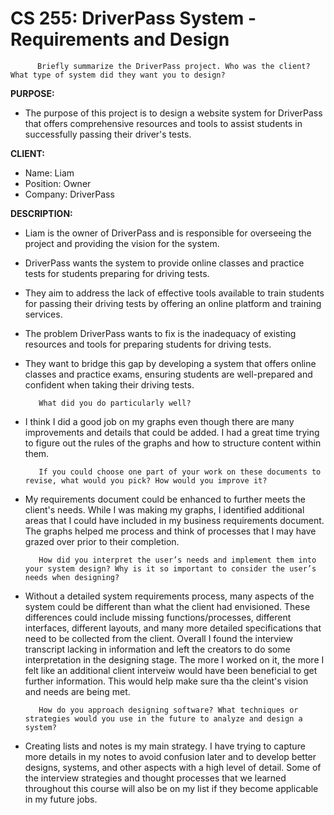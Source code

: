 # CS 255:  DriverPass System - Requirements and Design

          Briefly summarize the DriverPass project. Who was the client? What type of system did they want you to design?

**PURPOSE:**

 - The purpose of this project is to design a website system for DriverPass that offers comprehensive resources and tools to assist students in successfully passing their driver's tests.

**CLIENT:**
 - Name: Liam
 - Position: Owner
 - Company: DriverPass

**DESCRIPTION:**         
 - Liam is the owner of DriverPass and is responsible for overseeing the project and providing the vision for the system.
 - DriverPass wants the system to provide online classes and practice tests for students preparing for driving tests.
 - They aim to address the lack of effective tools available to train students for passing their driving tests by offering an online platform and training services.
 - The problem DriverPass wants to fix is the inadequacy of existing resources and tools for preparing students for driving tests.
 - They want to bridge this gap by developing a system that offers online classes and practice exams, ensuring students are well-prepared and confident when taking their driving tests.





          What did you do particularly well?

 - I think I did a good job on my graphs even though there are many improvements and details that could be added. I had a great time trying to figure out the rules of the graphs and how to structure content within them. 




          If you could choose one part of your work on these documents to revise, what would you pick? How would you improve it?

 - My requirements document could be enhanced to further meets the client's needs.  While I was making my graphs, I identified additional areas that I could have included in my business requirements document. The graphs helped me process and think of processes that I may have grazed over prior to their completion.




          How did you interpret the user’s needs and implement them into your system design? Why is it so important to consider the user’s needs when designing?

 - Without a detailed system requirements process, many aspects of the system could be different than what the client had envisioned. These differences could include missing functions/processes, different interfaces, different layouts, and many more detailed specifications that need to be collected from the client. Overall I found the interview transcript lacking in information and left the creators to do some interpretation in the designing stage. The more I worked on it, the more I felt like an additional client interveiw would have been beneficial to get further information. This would help make sure tha the cleint's vision and needs are being met.  




          How do you approach designing software? What techniques or strategies would you use in the future to analyze and design a system?

 - Creating lists and notes is my main strategy. I have trying to capture more details in my notes to avoid confusion later and to develop better designs, systems, and other aspects with a high level of detail. Some of the interview strategies and thought processes that we learned throughout this course will also be on my list if they become applicable in my future jobs. 



